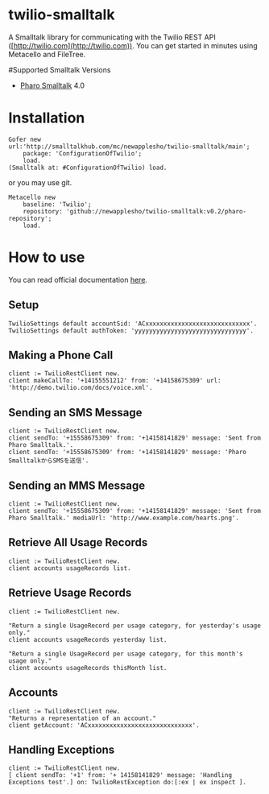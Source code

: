 # twilio-smalltalk
A Smalltalk library for communicating with the Twilio REST API ([http://twilio.com](http://twilio.com)). You can get started in minutes using Metacello and FileTree.

#Supported Smalltalk Versions
- [Pharo Smalltalk](http://pharo.org/) 4.0


# Installation

```smalltalk
Gofer new
url:'http://smalltalkhub.com/mc/newapplesho/twilio-smalltalk/main';
    package: 'ConfigurationOfTwilio';
    load.
(Smalltalk at: #ConfigurationOfTwilio) load.
```

or you may use git.


```smalltalk
Metacello new
    baseline: 'Twilio';
    repository: 'github://newapplesho/twilio-smalltalk:v0.2/pharo-repository';
    load.
```

# How to use

You can read official documentation [here](https://www.twilio.com/docs/api).

## Setup

```smalltalk
TwilioSettings default accountSid: 'ACxxxxxxxxxxxxxxxxxxxxxxxxxxxxx'.
TwilioSettings default authToken: 'yyyyyyyyyyyyyyyyyyyyyyyyyyyyyyy'.
```


## Making a Phone Call

```smalltalk
client := TwilioRestClient new.
client makeCallTo: '+14155551212' from: '+14158675309' url: 'http://demo.twilio.com/docs/voice.xml'.
```

## Sending an SMS Message

```smalltalk
client := TwilioRestClient new.
client sendTo: '+15558675309' from: '+14158141829' message: 'Sent from Pharo Smalltalk.'.
client sendTo: '+15558675309' from: '+14158141829' message: 'Pharo SmalltalkからSMSを送信'.
```

## Sending an MMS Message

```smalltalk
client := TwilioRestClient new.
client sendTo: '+15558675309' from: '+14158141829' message: 'Sent from Pharo Smalltalk.' mediaUrl: 'http://www.example.com/hearts.png'. 
```

## Retrieve All Usage Records

```smalltalk
client := TwilioRestClient new.
client accounts usageRecords list.
```

## Retrieve Usage Records

```smalltalk
client := TwilioRestClient new.

"Return a single UsageRecord per usage category, for yesterday's usage only."
client accounts usageRecords yesterday list.

"Return a single UsageRecord per usage category, for this month's usage only."
client accounts usageRecords thisMonth list.
```

## Accounts

```smalltalk
client := TwilioRestClient new.
"Returns a representation of an account."
client getAccount: 'ACxxxxxxxxxxxxxxxxxxxxxxxxxxxxx'. 
```

## Handling Exceptions

```smalltalk
client := TwilioRestClient new.[ client sendTo: '+1' from: '+ 14158141829' message: 'Handling Exceptions test'.] on: TwilioRestException do:[:ex | ex inspect ].
```

